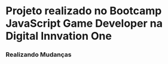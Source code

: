 # Projeto realizado no Bootcamp JavaScript Game Developer na Digital Innvation One

### Realizando Mudanças
